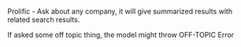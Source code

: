 Prolific - Ask about any company, it will give summarized results with related search results.

If asked some off topic thing, the model might throw OFF-TOPIC Error
